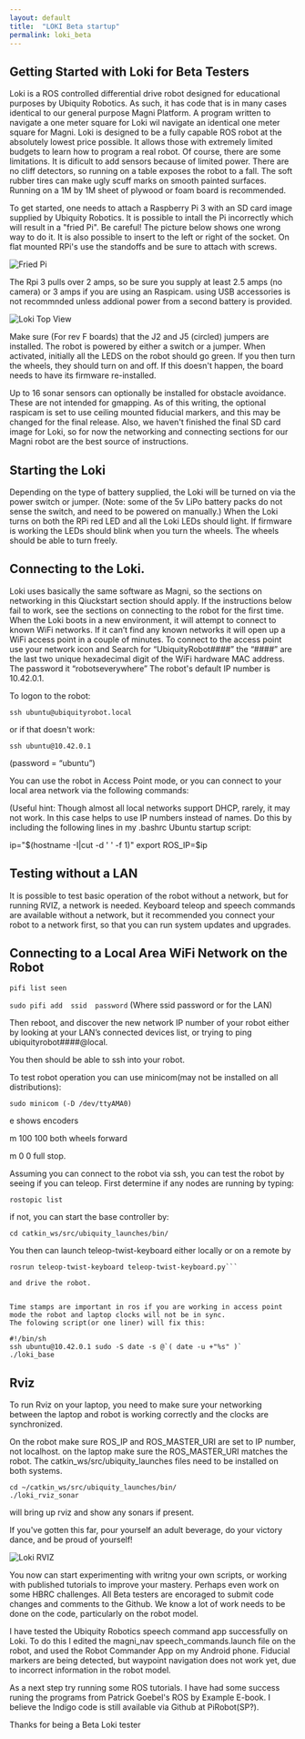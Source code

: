 ```yaml
---
layout: default
title:  "LOKI Beta startup"
permalink: loki_beta
---
```


## Getting Started with Loki for Beta Testers

Loki is a ROS controlled differential drive robot designed for educational purposes by Ubiquity Robotics.
As such, it has code that is in many cases identical to our general purpose Magni Platform. A program written to navigate a
one meter square for Loki wil navigate an identical one meter square for Magni. Loki is designed to be a fully capable ROS robot at the absolutely lowest price possible. It allows those with extremely limited budgets to learn how to program a real robot. Of course, there are some limitations. It is dificult to add sensors because of limited power. There are no cliff detectors, so running on a table exposes the robot to a fall. The soft rubber tires can make ugly scuff marks on smooth painted surfaces. Running on a 1M by 1M sheet of plywood or foam board is recommended.

To get started, one needs to attach a Raspberry Pi 3 with an SD card image supplied by Ubiquity Robotics.
It is possible to intall the Pi incorrectly which will result in a "fried Pi". Be careful! The picture below shows one wrong way to do it. It is also possible to insert to the left or right of the socket. On flat mounted RPi's use the standoffs and be sure to attach with screws.


![Fried Pi](loki_rpifatal.jpg)

The Rpi 3 pulls over 2 amps, so be sure you supply at least 2.5 amps (no camera) or 3 amps if you are using an Raspicam.
using USB accessories is not recommnded unless addional power from a second battery is provided.  

![Loki Top View](loki_top1.jpg)

Make sure (For rev F boards) that the J2 and J5 (circled) jumpers are installed. The robot is powered by either a switch or a jumper. When activated, initially all the LEDS on the robot should go green. If you then turn the wheels, they should turn on and off. If this doesn't happen, the board needs to have its firmware re-installed.

Up to 16 sonar sensors can optionally be installed for obstacle avoidance. These are not intended for gmapping. As of this writing, the optional raspicam is set to use ceiling mounted fiducial markers, and this may be changed for the final release.
Also, we haven't finished the final SD card image for Loki, so for now the networking and connecting sections for our Magni
robot are the best source of instructions.


## Starting the Loki

Depending on the type of battery supplied, the Loki will be turned on via the power switch or jumper. (Note: some of the 5v LiPo battery packs do not sense the switch, and need to be powered on manually.) When the Loki turns on both the RPi red LED and all the Loki LEDs should light. If firmware is working the LEDs should blink when you turn the wheels. The wheels should be able to turn freely.


## Connecting to the Loki.

Loki uses basically the same software as Magni, so the sections on networking in this Qiuckstart section should apply. If the instructions below fail to work, see the sections on connecting to the robot for the first time. 
When the Loki boots in a new environment, it will attempt to connect to known WiFi networks. If it can’t find any known networks it will open up a WiFi access point in a couple of minutes. To connect to the access point use your network icon and Search for “UbiquityRobot####” the “####” are the last two unique hexadecimal digit of the WiFi hardware MAC address.  The password it “robotseverywhere”  The robot's default IP number is 10.42.0.1.

To logon to the robot:

```ssh ubuntu@ubiquityrobot.local```

or if that doesn't work:

```ssh ubuntu@10.42.0.1```

(password = “ubuntu”)

You can use the robot in Access Point mode, or you can connect to your local area network via the 
following commands:

(Useful hint:  Though almost all local networks support DHCP, rarely, it may not work. In this case helps to use IP numbers instead of names.  Do this by including the following lines in my .bashrc Ubuntu startup script:

   ip="$(hostname -I|cut -d ' ' -f 1)"
   export ROS_IP=$ip

## Testing without a LAN

It is possible to test basic operation of the robot without a network, but for running RVIZ, a network is needed.
Keyboard teleop  and speech commands are available without a network, but it recommended you connect your robot to a network first, so that you can run system updates and upgrades.


## Connecting to a Local Area WiFi Network on the Robot

```pifi list seen```

```sudo pifi add  ssid  password```   (Where ssid password or for the LAN)

Then reboot, and discover the new network IP number of your robot either by looking at your LAN’s connected 
devices list, or  trying to ping ubiquityrobot####@local.

You then should be able to ssh into your robot.


To test robot operation you can use minicom(may not be installed on all distributions):

```sudo minicom (-D /dev/ttyAMA0)```

  e <cr>  shows encoders

m 100 100  <cr>   both wheels forward

m 0 0 <cr>      full stop.


Assuming you can connect to the robot via ssh, you can test the robot by seeing if you can teleop.
First determine if any nodes are running by typing:

```
rostopic list 
```

if not, you can start the base controller by:

```cd catkin_ws/src/ubiquity_launches/bin/```

You then can launch teleop-twist-keyboard either locally or on a remote by

```export ROS_MASTER_URI=http://’robot ip number’ :11311
rosrun teleop-twist-keyboard teleop-twist-keyboard.py```

and drive the robot.


Time stamps are important in ros if you are working in access point mode the robot and laptop clocks will not be in sync. 
The folowing script(or one liner) will fix this:

#!/bin/sh
ssh ubuntu@10.42.0.1 sudo -S date -s @`( date -u +"%s" )`
./loki_base 
```

## Rviz

To run Rviz on your laptop, you need to make sure your networking between the laptop and robot is working correctly and the clocks are synchronized.

On the robot make sure ROS_IP  and ROS_MASTER_URI are set to IP number, not localhost. on the laptop make sure the ROS_MASTER_URI matches the robot. The catkin_ws/src/ubiquity_launches files need to be installed on both systems.

```
cd ~/catkin_ws/src/ubiquity_launches/bin/
./loki_rviz_sonar 
```

will bring up rviz and show any sonars if present.

If you've gotten this far, pour yourself an adult beverage, do your victory dance, and be proud of yourself!

![Loki RVIZ](loki_rviz.jpg)

You now can start experimenting with writng your own scripts, or working with published tutorials to improve your mastery. Perhaps even work on some HBRC challenges. All Beta testers are encoraged to submit code changes and comments to the Github. We know a lot of work needs to be done on the code, particularly on the robot model.

I have tested the Ubiquity Robotics speech command app successfully on Loki. To do this I edited the magni_nav speech_commands.launch file on the robot, and used the Robot Commander App on my Android phone. Fiducial markers are being detected, but waypoint navigation does not work yet, due to incorrect information in the robot model.

As a next step try running some ROS tutorials.  I have had some success runing the programs from Patrick Goebel's ROS by Example E-book. I believe the Indigo code is still available via Github at PiRobot(SP?).

Thanks for being a Beta Loki tester





